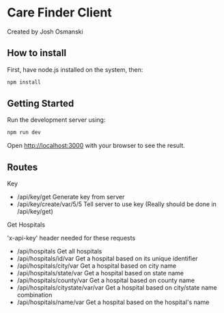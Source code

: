 # Care Finder Client

Created by Josh Osmanski

## How to install

First, have node.js installed on the system, then:

```bash
npm install
```

## Getting Started

Run the development server using:

```bash
npm run dev
```

Open [http://localhost:3000](http://localhost:3000) with your browser to see the result.

## Routes

Key

- /api/key/get Generate key from server
- /api/key/create/var/5/5 Tell server to use key (Really should be done in /api/key/get)

Get Hospitals

'x-api-key' header needed for these requests

- /api/hospitals Get all hospitals
- /api/hospitals/id/var Get a hospital based on its unique identifier
- /api/hospitals/city/var Get a hospital based on city name
- /api/hospitals/state/var Get a hospital based on state name
- /api/hospitals/county/var Get a hospital based on county name
- /api/hospitals/citystate/var/var Get a hospital based on city/state name combination
- /api/hospitals/name/var Get a hospital based on the hospital's name

```

```
